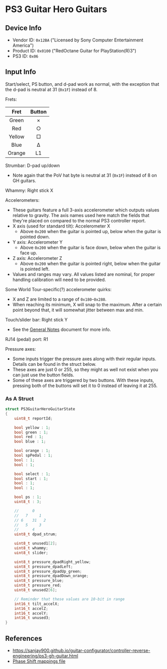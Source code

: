 # PS3 Guitar Hero Guitars

## Device Info

- Vendor ID: `0x12BA` ("Licensed by Sony Computer Entertainment America")
- Product ID: `0x0100` ("RedOctane Guitar for PlayStation(R)3")
- PS3 ID: `0x06`

## Input Info

Start/select, PS button, and d-pad work as normal, with the exception that the d-pad is neutral at 31 (`0x1F`) instead of 8.

Frets:

| Fret   | Button |
| :--:   | :----: |
| Green  | ×      |
| Red    | ○      |
| Yellow | □      |
| Blue   | Δ      |
| Orange | L1     |

Strumbar: D-pad up/down

- Note again that the PoV hat byte is neutral at 31 (`0x1F`) instead of 8 on GH guitars.

Whammy: Right stick X

Accelerometers:

- These guitars feature a full 3-axis accelerometer which outputs values relative to gravity. The axis names used here match the fields that they're placed on compared to the normal PS3 controller report.
- X axis (used for standard tilt): Accelerometer X
  - Above `0x200` when the guitar is pointed up, below when the guitar is pointed down.
- Y axis: Accelerometer Y
  - Above `0x200` when the guitar is face down, below when the guitar is face up.
- Z axis: Accelerometer Z
  - Above `0x200` when the guitar is pointed right, below when the guitar is pointed left.
- Values and ranges may vary. All values listed are nominal, for proper handling calibration will need to be provided.

Some World Tour-specific(?) accelerometer quirks:

- X and Z are limited to a range of `0x180`-`0x280`.
- When reaching its minimum, X will snap to the maximum. After a certain point beyond that, it will somewhat jitter between max and min.

Touch/slider bar: Right stick Y

- See the [General Notes](General%20Notes.md) document for more info.

RJ14 (pedal) port: R1

Pressure axes:

- Some inputs trigger the pressure axes along with their regular inputs. Details can be found in the struct below.
- These axes are just 0 or 255, so they might as well not exist when you can just use the button fields.
- Some of these axes are triggered by two buttons. With these inputs, pressing both of the buttons will set it to 0 instead of leaving it at 255.

### As A Struct

```cpp
struct PS3GuitarHeroGuitarState
{
    uint8_t reportId;

    bool yellow : 1;
    bool green : 1;
    bool red : 1;
    bool blue : 1;

    bool orange : 1;
    bool spPedal : 1;
    bool : 1;
    bool : 1;

    bool select : 1;
    bool start : 1;
    bool : 1;
    bool : 1;

    bool ps : 1;
    uint8_t : 3;

    //      0
    //   7     1
    // 6    31   2
    //   5     3
    //      4
    uint8_t dpad_strum;

    uint8_t unused1[2];
    uint8_t whammy;
    uint8_t slider;

    uint8_t pressure_dpadRight_yellow;
    uint8_t pressure_dpadLeft;
    uint8_t pressure_dpadUp_green;
    uint8_t pressure_dpadDown_orange;
    uint8_t pressure_blue;
    uint8_t pressure_red;
    uint8_t unused2[6];

    // Reminder that these values are 10-bit in range
    int16_t tilt_accelX;
    int16_t accelZ;
    int16_t accelY;
    int16_t unused3;
}
```

## References

- https://sanjay900.github.io/guitar-configurator/controller-reverse-engineering/ps3-gh-guitar.html
- [Phase Shift mappings file](../../Other/device_list.json)
